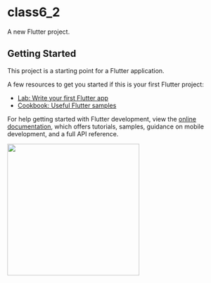 # class6_2

A new Flutter project.

## Getting Started

This project is a starting point for a Flutter application.

A few resources to get you started if this is your first Flutter project:

- [Lab: Write your first Flutter app](https://docs.flutter.dev/get-started/codelab)
- [Cookbook: Useful Flutter samples](https://docs.flutter.dev/cookbook)

For help getting started with Flutter development, view the
[online documentation](https://docs.flutter.dev/), which offers tutorials,
samples, guidance on mobile development, and a full API reference.

<p>
<img src ="https://user-images.githubusercontent.com/114207033/216516750-157e0395-010b-4246-90f7-a1b9b0e54ec4.png"height="300px"width="300px">
</p>
